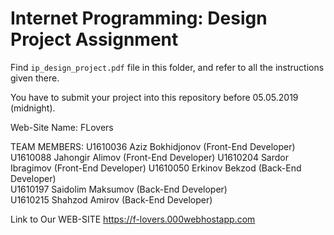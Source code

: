 # Internet Programming: Design Project Assignment

Find `ip_design_project.pdf` file in this folder, and refer to all the instructions given there. 

You have to submit your project into this repository before 05.05.2019 (midnight).

Web-Site Name: FLovers

TEAM MEMBERS: 
U1610036 Aziz Bokhidjonov    (Front-End Developer)
U1610088 Jahongir Alimov     (Front-End Developer)
U1610204 Sardor Ibragimov    (Front-End Developer)
U1610050 Erkinov Bekzod      (Back-End Developer)    
U1610197 Saidolim Maksumov   (Back-End Developer)  
U1610215 Shahzod Amirov      (Back-End Developer)

Link to Our WEB-SITE   https://f-lovers.000webhostapp.com
 

